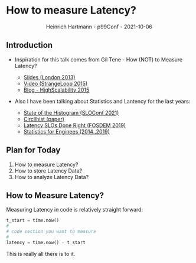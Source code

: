 # How to measure Latency?

<center>Heinrich Hartmann - p99Conf - 2021-10-06</center>

## Introduction

* Inspiration for this talk comes from Gil Tene - How (NOT) to Measure Latency?
  - [Slides (London 2013)](https://www.slideshare.net/howarddgreen/how-not-to-measure-latency-london-oct-2013)
  - [Video (StrangeLoop 2015)](https://www.youtube.com/watch?v=lJ8ydIuPFeU)
  - [Blog - HighScalability 2015](http://highscalability.com/blog/2015/10/5/your-load-generator-is-probably-lying-to-you-take-the-red-pi.html)
  
* Also I have been talking about Statistics and Lantency for the last years:
  - [State of the Histogram (SLOConf 2021)](https://www.youtube.com/watch?v=Z-5PNlv8eK0)
  - [Circllhist (paper)](https://arxiv.org/abs/2001.06561)
  - [Latency SLOs Done Right (FOSDEM 2019)](https://archive.fosdem.org/2019/schedule/event/latency_slos_done_right/)
  - [Statistics for Enginees (2014..2019)](https://github.com/HeinrichHartmann/Statistics-for-Engineers/)

## Plan for Today

1. How to measure Latency?
2. How to store Latency Data?
3. How to analyze Latency Data?

## How to Measure Latency?

Measuring Latency in code is relatively straight forward:

```python
t_start = time.now()
#
# code section you want to measure
#
latency = time.now() - t_start
```

This is really all there is to it. 
